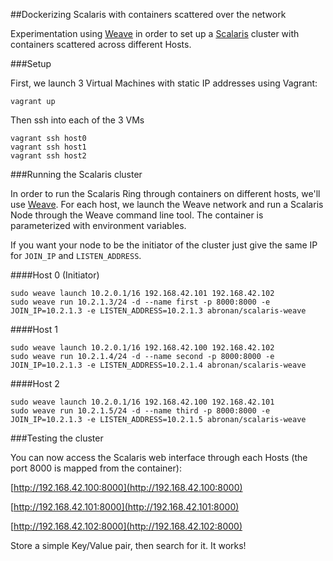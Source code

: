 ##Dockerizing Scalaris with containers scattered over the network

Experimentation using [Weave](https://github.com/zettio/weave) in order to set up a [Scalaris](https://code.google.com/p/scalaris/) cluster with containers scattered across different Hosts.

###Setup

First, we launch 3 Virtual Machines with static IP addresses using Vagrant:

	vagrant up
	
Then ssh into each of the 3 VMs

	vagrant ssh host0
	vagrant ssh host1
	vagrant ssh host2
	
###Running the Scalaris cluster

In order to run the Scalaris Ring through containers on different hosts, we'll use [Weave](https://github.com/zettio/weave). For each host, we launch the Weave network and run a Scalaris Node through the Weave command line tool. The container is parameterized with environment variables.

If you want your node to be the initiator of the cluster just give the same IP for `JOIN_IP` and `LISTEN_ADDRESS`.

####Host 0 (Initiator)

	sudo weave launch 10.2.0.1/16 192.168.42.101 192.168.42.102
	sudo weave run 10.2.1.3/24 -d --name first -p 8000:8000 -e JOIN_IP=10.2.1.3 -e LISTEN_ADDRESS=10.2.1.3 abronan/scalaris-weave

####Host 1

	sudo weave launch 10.2.0.1/16 192.168.42.100 192.168.42.102
	sudo weave run 10.2.1.4/24 -d --name second -p 8000:8000 -e JOIN_IP=10.2.1.3 -e LISTEN_ADDRESS=10.2.1.4 abronan/scalaris-weave

####Host 2

	sudo weave launch 10.2.0.1/16 192.168.42.100 192.168.42.101
	sudo weave run 10.2.1.5/24 -d --name third -p 8000:8000 -e JOIN_IP=10.2.1.3 -e LISTEN_ADDRESS=10.2.1.5 abronan/scalaris-weave
	
###Testing the cluster

You can now access the Scalaris web interface through each Hosts (the port 8000 is mapped from the container):

[http://192.168.42.100:8000](http://192.168.42.100:8000)

[http://192.168.42.101:8000](http://192.168.42.101:8000)

[http://192.168.42.102:8000](http://192.168.42.102:8000)

Store a simple Key/Value pair, then search for it. It works!
